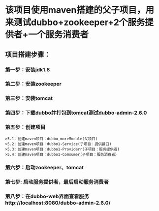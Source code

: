 ﻿# 该项目使用maven搭建的父子项目，用来测试dubbo+zookeeper+2个服务提供者+一个服务消费者
## 项目搭建步骤： 
### 第一步：安装jdk1.8
### 第二步：安装zookeeper
### 第三步：安装tomcat 
### 第四步：下载dubbo并打包到tomcat测试dubbo-admin-2.6.0 
### 第五步：创建项目
	>5.1：创建maven项目：dubbo_moreModule(父项目)
	>5.2：创建maven项目：dubbo1-Service(子项目：提供接口) 
	>5.3：创建maven项目：dubbo1-Providerr(子项目：服务提供者) 
	>5.4：创建maven项目：dubbo1-Comsumer(子项目：服务消费者） 
### 第六步：启动zookeeper、tomcat 
### 第七步: 启动服务提供者，最后启动服务消费者
### 第八步：在dubbo-web界面查看服务http://localhost:8080/dubbo-admin-2.6.0/

